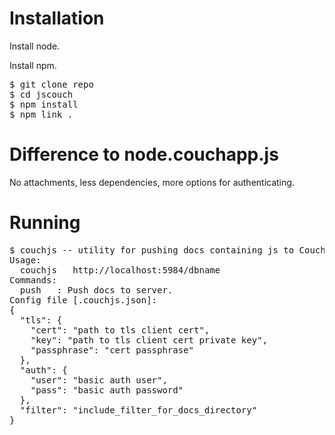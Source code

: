 # Installation

Install node.

Install npm.

<pre>
$ git clone repo
$ cd jscouch
$ npm install
$ npm link .
</pre>

# Difference to node.couchapp.js

No attachments, less dependencies, more options for authenticating. 

# Running

<pre>
$ couchjs -- utility for pushing docs containing js to CouchDB
Usage:
  couchjs <command> <docsdirectory> http://localhost:5984/dbname
Commands:
  push   : Push docs to server.
Config file [.couchjs.json]:
{
  "tls": {
    "cert": "path to tls client cert",
    "key": "path to tls client cert private key",
    "passphrase": "cert passphrase"
  },
  "auth": {
    "user": "basic auth user",
    "pass": "basic auth password"
  },
  "filter": "include_filter_for_docs_directory"
}
</pre>
